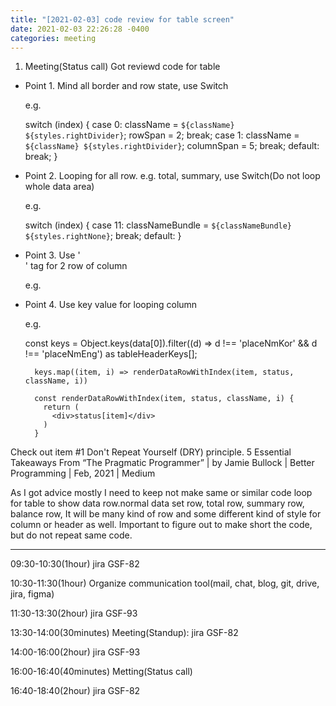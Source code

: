 ```yaml
---
title: "[2021-02-03] code review for table screen"
date: 2021-02-03 22:26:28 -0400
categories: meeting
---
```


1. Meeting(Status call)
Got reviewd code for table
* Point 1. Mind all border and row state, use Switch

  e.g.
  
    switch (index) {
        case 0:
          className = `${className} ${styles.rightDivider}`;
          rowSpan = 2;
          break;
        case 1:
          className = `${className} ${styles.rightDivider}`;
          columnSpan = 5;
          break;
        default:
          break;
      }
    
* Point 2. Looping for all row. e.g. total, summary, use Switch(Do not loop whole data area)

  e.g.
  
    switch (index) {
        case 11:
          classNameBundle = `${classNameBundle} ${styles.rightNone}`;
          break;
        default:
      }
    
* Point 3. Use '<br />' tag for 2 row of column

  e.g.
  
    <div className={styles.summaryHeader} dangerouslySetInnerHTML={{ __html: status.place }} />
  
* Point 4. Use key value for looping column

  e.g.
  
    const keys = Object.keys(data[0]).filter((d) => d !== 'placeNmKor' && d !== 'placeNmEng') as tableHeaderKeys[];

        keys.map((item, i) => renderDataRowWithIndex(item, status, className, i))

        const renderDataRowWithIndex(item, status, className, i) {
          return (
            <div>status[item]</div>
          )
        }
  
  
Check out item #1 Don't Repeat Yourself (DRY) principle.
5 Essential Takeaways From “The Pragmatic Programmer” | by Jamie Bullock | Better Programming | Feb, 2021 | Medium

As I got advice mostly I need to keep not make same or similar code loop for table to show data row.normal data set row, total row, summary row, balance row, It will be many kind of row and some different kind of style for column or header as well. Important to figure out to make short the code, but do not repeat same code.

-----------------------------------------------------------


09:30-10:30(1hour) jira GSF-82

10:30-11:30(1hour) Organize communication tool(mail, chat, blog, git, drive, jira, figma)

11:30-13:30(2hour) jira GSF-93

13:30-14:00(30minutes) Meeting(Standup): jira GSF-82

14:00-16:00(2hour) jira GSF-93

16:00-16:40(40minutes) Metting(Status call)

16:40-18:40(2hour) jira GSF-82
